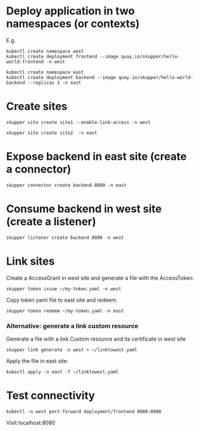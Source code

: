 
# Deploy application in two namespaces (or contexts)

E.g.

```
kubectl create namespace west
kubectl create deployment frontend --image quay.io/skupper/hello-world-frontend -n west
```

```
kubectl create namespace east
kubectl create deployment backend --image quay.io/skupper/hello-world-backend --replicas 3 -n east
```

# Create sites

```
skupper site create site1 --enable-link-access -n west
```

```
skupper site create site2  -n east
```

# Expose backend in east site (create a connector)

```
skupper connector create backend 8080 -n east
```

# Consume backend in west site (create a listener)

```
skupper listener create backend 8080 -n west
```

# Link sites

Create a AccessGrant in west site and generate a file with the AccessToken:

```
skupper token issue ~/my-token.yaml -n west
```

Copy token.yaml file to east site and redeem:

```
skupper token redeem ~/my-token.yaml -n east
```

### Alternative: generate a link custom resource

Generate a file with a link Custom resource and its certificate in west site
```
skupper link generate -n west > ~/linktowest.yaml
```
Apply the file in east site: 

```
kubectl apply -n east -f ~/linktowest.yaml
```


# Test connectivity

```
kubectl -n west port-forward deployment/frontend 8080:8080
```

Visit localhost:8080
